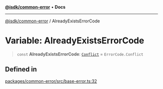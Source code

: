 [**@isdk/common-error**](../README.md) • **Docs**

***

[@isdk/common-error](../globals.md) / AlreadyExistsErrorCode

# Variable: AlreadyExistsErrorCode

> `const` **AlreadyExistsErrorCode**: [`Conflict`](../enumerations/ErrorCode.md#conflict) = `ErrorCode.Conflict`

## Defined in

[packages/common-error/src/base-error.ts:32](https://github.com/isdk/common-error.js/blob/f7578a9ecd75a483a24a80a8e96a99303c1ef148/src/base-error.ts#L32)
